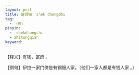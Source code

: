 ```yaml
---
layout: post
title: 值铜钿 'shek dhongdhi
tag:
  - 〈形〉
pinyin: 
  -  shekdhongdhi
  - zhitongqian
keyword: 
---
```



【释义】有钱，富庶 。           
  
【例句】伊拉一家门侪是有铜钿人家。（他们一家人都是有钱人家 。）       
           
     